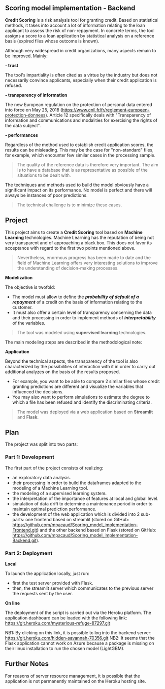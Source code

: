 ## Scoring model implementation - Backend

**Credit Scoring** is a risk analysis tool for granting credit. Based on statistical methods, it takes into account a lot of information relating to the loan applicant to assess the risk of non-repayment. In concrete terms, the tool assigns a score to a loan application by statistical analysis on a reference basis (expired files whose outcome is known).

Although very widespread in credit organizations, many aspects remain to be improved. Mainly:

**- trust**

The tool's impartiality is often cited as a virtue by the industry but does not necessarily convince applicants, especially when their credit application is refused.

**- transparency of information**

The new European regulation on the protection of personal data entered into force on May 25, 2018 (https://www.cnil.fr/fr/reglement-europeen-protection-donnees). Article 12 specifically deals with "Transparency of information and communications and modalities for exercising the rights of the data subject".

**- performances**

Regardless of the method used to establish credit application scores, the results can be misleading. This may be the case for "non-standard" files, for example, which encounter few similar cases in the processing sample.

>The quality of the reference data is therefore very important. The aim is to have a database that is as representative as possible of the situations to be dealt with.

The techniques and methods used to build the model obviously have a significant impact on its performance. No model is perfect and there will always be instances of poor predictions.

>The technical challenge is to minimize these cases.


## Project

This project aims to create a **Credit Scoring** tool based on **Machine Learning** technologies. Machine Learning has the reputation of being not very transparent and of approaching a black box. This does not favor its acceptance with regard to the first two points mentioned above.

>Nevertheless, enormous progress has been made to date and the field of Machine Learning offers very interesting solutions to improve the understanding of decision-making processes.


**Modelization**

The objective is twofold:

+ The model must allow to define the ***probability of default of a repayment*** of a credit on the basis of information relating to the customer.
+ It must also offer a certain level of transparency concerning the data and their processing in order to implement methods of ***interpretability*** of the variables.

>The tool was modeled using **supervised learning** technologies.

The main modeling steps are described in the methodological note:


**Application**

Beyond the technical aspects, the transparency of the tool is also characterized by the possibilities of interaction with it in order to carry out additional analyzes on the basis of the results proposed.

+ For example, you want to be able to compare 2 similar files whose credit granting predictions are different and visualize the variables that influenced the decisions.
+ You may also want to perform simulations to estimate the degree to which a file has been refused and identify the discriminating criteria.

>The model was deployed via a web application based on **Streamlit** and **Flask**.


## Plan

The project was split into two parts:

### Part 1: Development

The first part of the project consists of realizing:
- an exploratory data analysis.
- their processing in order to build the dataframes adapted to the modeling of a Machine Learning tool.
- the modeling of a supervised learning system.
- the interpretation of the importance of features at local and global level.
- simulation of data drift to determine a maintenance period in order to maintain optimal prediction performance.
- the development of the web application which is divided into 2 sub-parts: one frontend based on streamlit (stored on GitHub: https://github.com/mpacaud/Scoring_model_implementation-Frontend.git) and the other backend based on Flask (stored on GitHub: https://github.com/mpacaud/Scoring_model_implementation-Backend.git).

### Part 2: Deployment

**Local**

To launch the application locally, just run:
- first the test server provided with Flask.
- then, the streamlit server which communicates to the previous server the requests sent by the user.

**On line**

The deployment of the script is carried out via the Heroku platform. The application dashboard can be loaded with the following link: https://git.heroku.com/mysterious-refuge-87297.git

NB1: By clicking on this link, it is possible to log into the backend server: https://git.heroku.com/hidden-savannah-70356.git
NB2: It seems that the Flask application cannot work on Azure because a package is missing on their linux installation to run the chosen model (LightGBM).

## Further Notes

For reasons of server resource management, it is possible that the application is not permanently maintained on the Heroku hosting site.
